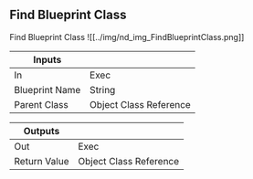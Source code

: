 ## Find Blueprint Class
Find Blueprint Class
![[../img/nd_img_FindBlueprintClass.png]]

|Inputs||
|--|--|
| In | Exec |
| Blueprint Name | String |
| Parent Class | Object Class Reference |

|Outputs||
|--|--|
| Out | Exec |
| Return Value | Object Class Reference |
